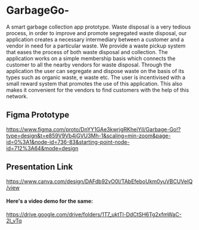 # GarbageGo-
A smart garbage collection app prototype.
Waste disposal is a very tedious process, in order to improve and promote segregated waste disposal, our application creates a necessary intermediary between a customer and a vendor in need for a particular waste. We provide a waste pickup system that eases the process of both waste disposal and collection. 
The application works on a simple membership basis which connects the customer to all the nearby vendors for waste disposal.
Through the application the user can segregate and dispose waste on the basis of its types such as organic waste, e waste etc.
The user is incentivised with a small reward system that promotes the use of this application.
This also makes it convenient for the vendors to find customers with the help of this network.

## Figma Prototype
https://www.figma.com/proto/DnYY1GAe3kwrjgRKheiYiI/Garbage-Go!?type=design&t=e859V9Vb4jGVU3Mh-1&scaling=min-zoom&page-id=0%3A1&node-id=736-83&starting-point-node-id=712%3A64&mode=design

## Presentation Link
https://www.canva.com/design/DAFdb92vO0I/TAbEfeboUkm0yuVBCUVeIQ/view

#### Here's a video demo for the same:
https://drive.google.com/drive/folders/1T7_uktTl-DdCtSH6Tg2xfmWaC-2I_vTq
